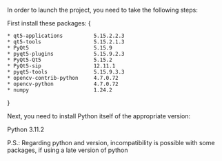 In order to launch the project, you need to take the following steps:

First install these packages:
{

	* qt5-applications          5.15.2.2.3
	* qt5-tools                 5.15.2.1.3
	* PyQt5                     5.15.9
	* pyqt5-plugins             5.15.9.2.3
	* PyQt5-Qt5                 5.15.2
	* PyQt5-sip                 12.11.1
	* pyqt5-tools               5.15.9.3.3
	* opencv-contrib-python     4.7.0.72
	* opencv-python             4.7.0.72
	* numpy                     1.24.2
 
}

Next, you need to install Python itself of the appropriate version:

Python 3.11.2

P.S.: Regarding python and version, incompatibility is possible with some packages,  if using a late version of python
